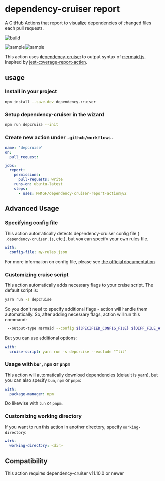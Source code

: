 # dependency-cruiser report

A GitHub Actions that report to visualize dependencies of changed files each pull requests.

[![build](https://github.com/MH4GF/dependency-cruiser-report-action/actions/workflows/build.yml/badge.svg)](https://github.com/MH4GF/dependency-cruiser-report-action/actions/workflows/build.yml)

![sample](./docs/assets/sample-light.png#gh-light-mode-only)![sample](./docs/assets/sample-dark.png#gh-dark-mode-only)

This action uses [dependency-cruiser](https://github.com/sverweij/dependency-cruiser) to output syntax of [mermaid.js](https://github.com/mermaid-js/mermaid). Inspired by [jest-coverage-report-action](https://github.com/ArtiomTr/jest-coverage-report-action).

## usage

### Install in your project

```bash
npm install --save-dev dependency-cruiser
```

### Setup dependency-cruiser in the wizard

```bash
npm run depcruise --init
```

### Create new action under `.github/workflows` .

```yaml
name: 'depcruise'
on:
  pull_request:

jobs:
  report:
    permissions:
      pull-requests: write
    runs-on: ubuntu-latest
    steps:
      - uses: MH4GF/dependency-cruiser-report-action@v2
```

## Advanced Usage

### Specifying config file

This action automatically detects dependency-cruiser config file ( `.dependency-cruiser.js`, etc.), but you can specify your own rules file.

```yaml
with:
  config-file: my-rules.json
```

For more information on config file, please see [the official documentation](https://github.com/sverweij/dependency-cruiser/blob/develop/doc/cli.md#--config---validate)

### Customizing cruise script

This action automatically adds necessary flags to your cruise script. The default script is:

```bash
yarn run -s depcruise
```

So you don't need to specify additional flags - action will handle them automatically. So, after adding necessary flags, action will run this command:

```bash
 --output-type mermaid --config ${SPECIFIED_CONFIG_FILE} ${DIFF_FILE_A DIFF_FILE_B ...etc}
```

But you can use additional options:

```yaml
with:
  cruise-script: yarn run -s depcruise --exclude "^lib"
```

### Usage with `bun`, `npm` or `pnpm`

This action will automatically download dependencies (default is yarn), but you can also specify `bun`, `npm` or `pnpm`:

```yaml
with:
  package-manager: npm
```

Do likewise with `bun` or `pnpm`.

### Customizing working directory

If you want to run this action in another directory, specify `working-directory`:

```yaml
with:
  working-directory: <dir>
```

## Compatibility

This action requires dependency-cruiser v11.10.0 or newer.
